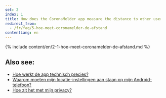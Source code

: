 ```yaml
---
set: 2
index: 1
title: How does the CoronaMelder app measure the distance to other users of the app?
redirect_from: 
  - /fr/faq/5-hoe-meet-coronamelder-de-afstand
contentLang: en
---
```

{% include content/en/2-1-hoe-meet-coronamelder-de-afstand.md %}

## Also see:
- [Hoe werkt de app technisch precies?](/{{page.lang}}/faq/2-6-hoe-werkt-de-app-technisch-precies) 
- [Waarom moeten mijn locatie-instellingen aan staan op mijn Android-telefoon?](/{{page.lang}}/faq/2-4-waarom-moeten-de-locatie-instellingen-aanstaan-op-android)
- [Hoe zit het met mijn privacy?](/{{page.lang}}/faq/2-8-hoe-zit-het-met-mijn-privacy)

